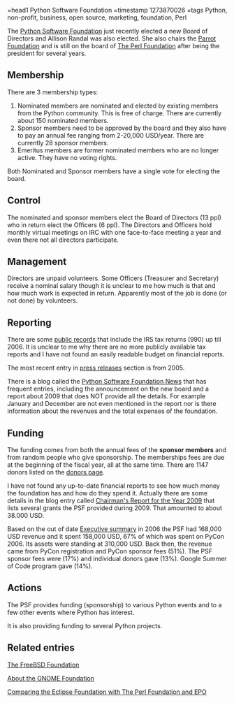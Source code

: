 =head1 Python Software Foundation
=timestamp 1273870026
=tags Python, non-profit, business, open source, marketing, foundation, Perl

The <a href="http://www.python.org/psf/">Python Software Foundation</a> just recently elected
a new Board of Directors and Allison Randal was also elected. She also chairs the 
<a href="http://www.parrot.org/foundation">Parrot Foundation</a>
and is still on the board of <a href="http://www.perlfoundation.org/">The Perl Foundation</a>
after being the president for several years.

<h2>Membership</h2>

There are 3 membership types:

<ol>
<li>Nominated members are nominated and elected by existing members from the Python community. This is free of charge.
There are currently about 150 nominated members.
</li>
<li>Sponsor members need to be approved by the board and they also have to pay an annual fee ranging from 2-20,000 USD/year.
There are currently 28 sponsor members.
</li>
<li>Emeritus members are former nominated members who are no longer active. They have no voting rights.
</li>
</ol>

Both Nominated and Sponsor members have a single vote for electing the board.

<h2>Control</h2>

The nominated and sponsor members elect the Board of Directors (13 ppl) who in return elect the
Officers (6 ppl). The Directors and Officers hold monthly virtual meetings on IRC with one 
face-to-face meeting a year and even there not all directors participate.

<h2>Management</h2>

Directors are unpaid volunteers. Some Officers (Treasurer and Secretary) receive 
a nominal salary though it is unclear to me how much is that and how much work is expected in return.
Apparently most of the job is done (or not done) by volunteers.

<h2>Reporting</h2>

There are some <a href="http://www.python.org/psf/records/">public records</a> that include the
IRS tax returns (990) up till 2006. It is unclear to me why there are no more publicly available
tax reports and I have not found an easily readable budget on financial reports.

The most recent entry in <a href="http://www.python.org/psf/press-release/">press releases</a> section is
from 2005.

There is a blog called the <a href="http://pyfound.blogspot.com/">Python Software Foundation News</a>
that has frequent entries, including the announcement on the new board and a report 
about 2009 that does NOT provide all the details. For example January and December are not
even mentioned in the report nor is there information about the revenues and the
total expenses of the foundation.

<h2>Funding</h2>

The funding comes from both the annual fees of the <b>sponsor members</b> and from
random people who give sponsorship. The memberships fees are due at the beginning 
of the fiscal year, all at the same time. There are 1147 donors listed on the
<a href="http://www.python.org/psf/donations/">donors page</a>.

I have not found any up-to-date financial reports to see how much money
the foundation has and how do they spend it. Actually there are some details in the
blog entry called 
<a href="http://pyfound.blogspot.com/2010/04/chairmans-report-for-year-2009_07.html">Chairman's Report for the Year 2009</a>
that lists several grants the PSF provided during 2009. That amounted to about 38.000 USD.

Based on the out of date <a href="http://www.python.org/psf/summary/">Executive summary</a> in 2006 the PSF had 168,000 USD revenue
and it spent 158,000 USD, 67% of which was spent on PyCon 2006. Its assets were standing at 310,000 USD.
Back then, the revenue came from PyCon registration and PyCon sponsor fees (51%). The PSF sponsor fees were (17%) and 
individual donors gave (13%). Google Summer of Code program gave (14%).


<h2>Actions</h2>

The PSF provides funding (sponsorship) to various Python events and to a few other events 
where Python has interest.

It is also providing funding to several Python projects.

<h2>Related entries</h2>

<a href="/the-freebsd-foundation.html">The FreeBSD Foundation</a>

<a href="/about-the-gnome-foundation.html">About the GNOME Foundation</a>

<a href="/comparing-the-eclipse-foundation-with-the-perl-foundation-and-epo.html">Comparing the Eclipse Foundation with The Perl Foundation and EPO</a>


